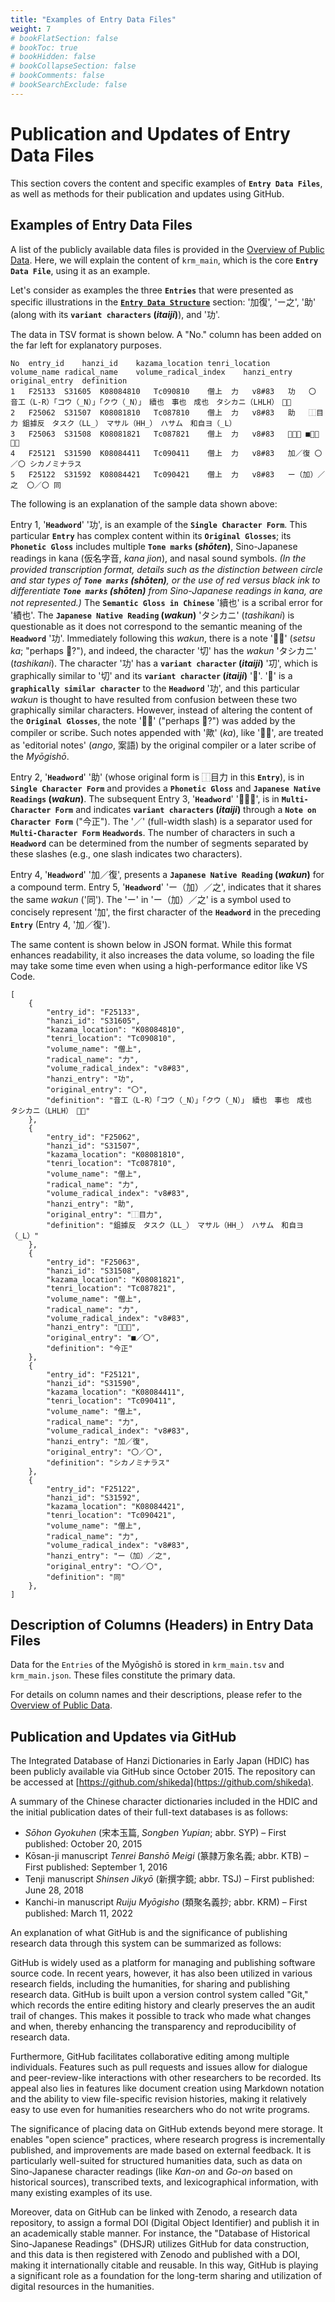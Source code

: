 ```yaml
---
title: "Examples of Entry Data Files"
weight: 7
# bookFlatSection: false
# bookToc: true
# bookHidden: false
# bookCollapseSection: false
# bookComments: false
# bookSearchExclude: false
---
```


# Publication and Updates of Entry Data Files

This section covers the content and specific examples of **`Entry Data Files`**, as well as methods for their publication and updates using GitHub.

## Examples of Entry Data Files

A list of the publicly available data files is provided in the [Overview of Public Data](/docs/krm/02-data-overview/).
Here, we will explain the content of `krm_main`, which is the core **`Entry Data File`**, using it as an example.


Let's consider as examples the three **`Entries`** that were presented as specific illustrations in the [**`Entry Data Structure`**](./03-01-data-structure/) section: '加復', 'ー之', '助' (along with its **`variant characters` (*itaiji*)**), and '功'.

The data in TSV format is shown below. A "No." column has been added on the far left for explanatory purposes.


```text
No  entry_id	hanzi_id	kazama_location	tenri_location	volume_name	radical_name	volume_radical_index	hanzi_entry	original_entry	definition
1	F25133	S31605	K08084810	Tc090810	僧上	力	v8#83	功	〇	音工（L-R）「コウ（_N）」「クウ（_N）」　續也　事也　成也　タシカニ（LHLH）　𭃄歟
2	F25062	S31507	K08081810	Tc087810	僧上	力	v8#83	助	⿰目力	鉏據反　タスク（LL_）　マサル（HH_）　ハサム　和自ヨ（_L）
3	F25063	S31508	K08081821	Tc087821	僧上	力	v8#83	𦔳／助	■／〇	今正
4	F25121	S31590	K08084411	Tc090411	僧上	力	v8#83	加／復	〇／〇	シカノミナラス
5	F25122	S31592	K08084421	Tc090421	僧上	力	v8#83	ー（加）／之	〇／〇	同
```


The following is an explanation of the sample data shown above:

Entry 1, '**`Headword`**' '功', is an example of the **`Single Character Form`**.
This particular **`Entry`** has complex content within its **`Original Glosses`**; its **`Phonetic Gloss`** includes multiple **`Tone marks` (*shōten*)**, Sino-Japanese readings in kana (仮名字音, *kana jion*), and nasal sound symbols.
*(In the provided transcription format, details such as the distinction between circle and star types of **`Tone marks` (*shōten*)**, or the use of red versus black ink to differentiate **`Tone marks` (*shōten*)** from Sino-Japanese readings in kana, are not represented.)*
The **`Semantic Gloss in Chinese`** '續也' is a scribal error for '績也'.
The **`Japanese Native Reading` (*wakun*)** 'タシカニ' (*tashikani*) is questionable as it does not correspond to the semantic meaning of the **`Headword`** '功'.
Immediately following this *wakun*, there is a note '𭃄歟' (*setsu ka*; "perhaps 𭃄?"), and indeed, the character '切' has the *wakun* 'タシカニ' (*tashikani*).
The character '功' has a **`variant character` (*itaiji*)** '㓛', which is graphically similar to '切' and its **`variant character` (*itaiji*)** '𭃄'.
'切' is a **`graphically similar character`** to the **`Headword`** '功', and this particular *wakun* is thought to have resulted from confusion between these two graphically similar characters.
However, instead of altering the content of the **`Original Glosses`**, the note '𭃄歟' ("perhaps 𭃄?") was added by the compiler or scribe.
Such notes appended with '歟' (*ka*), like '𭃄歟', are treated as 'editorial notes' (*ango*, 案語) by the original compiler or a later scribe of the *Myōgishō*.

Entry 2, '**`Headword`**' '助' (whose original form is ⿰目力 in this **`Entry`**), is in **`Single Character Form`** and provides a **`Phonetic Gloss`** and **`Japanese Native Readings` (*wakun*)**.
The subsequent Entry 3, '**`Headword`**' '𦔳／助', is in **`Multi-Character Form`** and indicates **`variant characters` (*itaiji*)** through a **`Note on Character Form`** ("今正").
The '／' (full-width slash) is a separator used for **`Multi-Character Form`** **`Headwords`**. The number of characters in such a **`Headword`** can be determined from the number of segments separated by these slashes (e.g., one slash indicates two characters).

Entry 4, '**`Headword`**' '加／復', presents a **`Japanese Native Reading` (*wakun*)** for a compound term. Entry 5, '**`Headword`**' 'ー（加）／之', indicates that it shares the same *wakun* ('同').
The 'ー' in 'ー（加）／之' is a symbol used to concisely represent '加', the first character of the **`Headword`** in the preceding **`Entry`** (Entry 4, '加／復').


The same content is shown below in JSON format.
While this format enhances readability, it also increases the data volume, so loading the file may take some time even when using a high-performance editor like VS Code.


```
[
    {
        "entry_id": "F25133",
        "hanzi_id": "S31605",
        "kazama_location": "K08084810",
        "tenri_location": "Tc090810",
        "volume_name": "僧上",
        "radical_name": "力",
        "volume_radical_index": "v8#83",
        "hanzi_entry": "功",
        "original_entry": "〇",
        "definition": "音工（L-R）「コウ（_N）」「クウ（_N）」　續也　事也　成也　タシカニ（LHLH）　𭃄歟"
    },
    {
        "entry_id": "F25062",
        "hanzi_id": "S31507",
        "kazama_location": "K08081810",
        "tenri_location": "Tc087810",
        "volume_name": "僧上",
        "radical_name": "力",
        "volume_radical_index": "v8#83",
        "hanzi_entry": "助",
        "original_entry": "⿰目力",
        "definition": "鉏據反　タスク（LL_）　マサル（HH_）　ハサム　和自ヨ（_L）"
    },
    {
        "entry_id": "F25063",
        "hanzi_id": "S31508",
        "kazama_location": "K08081821",
        "tenri_location": "Tc087821",
        "volume_name": "僧上",
        "radical_name": "力",
        "volume_radical_index": "v8#83",
        "hanzi_entry": "𦔳／助",
        "original_entry": "■／〇",
        "definition": "今正"
    },
    {
        "entry_id": "F25121",
        "hanzi_id": "S31590",
        "kazama_location": "K08084411",
        "tenri_location": "Tc090411",
        "volume_name": "僧上",
        "radical_name": "力",
        "volume_radical_index": "v8#83",
        "hanzi_entry": "加／復",
        "original_entry": "〇／〇",
        "definition": "シカノミナラス"
    },
    {
        "entry_id": "F25122",
        "hanzi_id": "S31592",
        "kazama_location": "K08084421",
        "tenri_location": "Tc090421",
        "volume_name": "僧上",
        "radical_name": "力",
        "volume_radical_index": "v8#83",
        "hanzi_entry": "ー（加）／之",
        "original_entry": "〇／〇",
        "definition": "同"
    },
]
```

## Description of Columns (Headers) in Entry Data Files

Data for the `Entries` of the Myōgishō is stored in `krm_main.tsv` and `krm_main.json`. These files constitute the primary data.

For details on column names and their descriptions, please refer to the [Overview of Public Data](../02-data-overview/).


## Publication and Updates via GitHub

The Integrated Database of Hanzi Dictionaries in Early Japan (HDIC) has been publicly available via GitHub since October 2015. The repository can be accessed at [https://github.com/shikeda](https://github.com/shikeda).

A summary of the Chinese character dictionaries included in the HDIC and the initial publication dates of their full-text databases is as follows:

-   *Sōhon Gyokuhen* (宋本玉篇, *Songben Yupian*; abbr. SYP) – First published: October 20, 2015
-   Kōsan-ji manuscript *Tenrei Banshō Meigi* (篆隷万象名義; abbr. KTB) – First published: September 1, 2016
-   Tenji manuscript *Shinsen Jikyō* (新撰字鏡; abbr. TSJ) – First published: June 28, 2018
-   Kanchi-in manuscript *Ruiju Myōgisho* (類聚名義抄; abbr. KRM) – First published: March 11, 2022

An explanation of what GitHub is and the significance of publishing research data through this system can be summarized as follows:

GitHub is widely used as a platform for managing and publishing software source code. In recent years, however, it has also been utilized in various research fields, including the humanities, for sharing and publishing research data. GitHub is built upon a version control system called "Git," which records the entire editing history and clearly preserves the an audit trail of changes. This makes it possible to track who made what changes and when, thereby enhancing the transparency and reproducibility of research data.

Furthermore, GitHub facilitates collaborative editing among multiple individuals. Features such as pull requests and issues allow for dialogue and peer-review-like interactions with other researchers to be recorded. Its appeal also lies in features like document creation using Markdown notation and the ability to view file-specific revision histories, making it relatively easy to use even for humanities researchers who do not write programs.

The significance of placing data on GitHub extends beyond mere storage. It enables "open science" practices, where research progress is incrementally published, and improvements are made based on external feedback. It is particularly well-suited for structured humanities data, such as data on Sino-Japanese character readings (like *Kan-on* and *Go-on* based on historical sources), transcribed texts, and lexicographical information, with many existing examples of its use.

Moreover, data on GitHub can be linked with Zenodo, a research data repository, to assign a formal DOI (Digital Object Identifier) and publish it in an academically stable manner. For instance, the "Database of Historical Sino-Japanese Readings" (DHSJR) utilizes GitHub for data construction, and this data is then registered with Zenodo and published with a DOI, making it internationally citable and reusable. In this way, GitHub is playing a significant role as a foundation for the long-term sharing and utilization of digital resources in the humanities.

